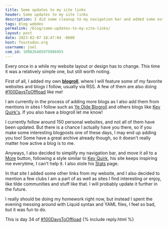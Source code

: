 ```yaml
---
title: Some updates to my site links
header: Some updates to my site links
description: I did some cleanup to my navigation bar and added some extra pages Kev Quirk style.
tags: blog webdev
permalink: /blog/some-updates-to-my-site-links/
layout: post
date: 2023-02-07 18:47:04 -0600
host: fosstodon.org
username: joel
com_id: 109826485975096955
---
```


Every once in a while my website layout or design has to change. This time it was a relatively simple one, but still worth noting.

First of all, I added my own __[blogroll](/blogroll/)__, where I will feature some of my favorite websites and blogs I follow, usually via RSS. A few of them are also doing [#100DaysToOffload](https://100daystooffload.com) like me!

I am currently in the process of adding more blogs as I also add them from mentions in sites I follow such as [Ye Olde Blogroll](https://blogroll.org/) and others blogs like [Kev Quirk's](https://kevquirk.com/blogroll/). If you also have a blogroll let me know!

I currently follow around 150 personal websites, and not all of them have been updated. But there is a chance I actually have you there, so if you make some interesting blogposts one of these days, I may end up adding you too! Some have a great archive already though, so it doesn't really matter how active a blog is to me.

Anyways, I also decided to simplify my navigation bar, and move it all to a [More](/more/) button, following a style similar to [Kev Quirk](https://kevquirk.com/more), his site keeps inspiring me everytime, I can't help it. I also stole his [Stats](/stats) page.

In that site I added some other links from my website, and I also decided to mention a few clubs I am a part of as well as sites I find interesting or enjoy, like tilde communities and stuff like that. I will probably update it further in the future.

I really should be doing my homework right now, but instead I spent the evening messing around with Liquid syntax and YAML files, I feel so bad, but it was fun to do.

This is day 34 of [#100DaysToOffload](https://100daystooffload.com)
{% include reply.html %}

